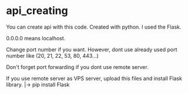 # api_creating
You can create api with this code. Created with python.  I used the Flask. 

0.0.0.0 means localhost.

Change port number if you want. However, dont use already used port number like (20, 21, 22, 53, 80, 443...)

Don't forget port forwarding if you dont use remote server.

If you use remote server as VPS server, upload this files and install Flask library.
|-> pip install Flask
